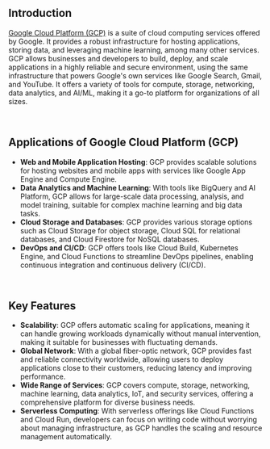 ## Introduction

[Google Cloud Platform (GCP)](https://cloud.google.com/) is a suite of cloud computing services offered by Google. It provides a robust infrastructure for hosting applications, storing data, and leveraging machine learning, among many other services. GCP allows businesses and developers to build, deploy, and scale applications in a highly reliable and secure environment, using the same infrastructure that powers Google's own services like Google Search, Gmail, and YouTube. It offers a variety of tools for compute, storage, networking, data analytics, and AI/ML, making it a go-to platform for organizations of all sizes.

<br/>

## Applications of Google Cloud Platform (GCP)

- **Web and Mobile Application Hosting**: GCP provides scalable solutions for hosting websites and mobile apps with services like Google App Engine and Compute Engine.
- **Data Analytics and Machine Learning**: With tools like BigQuery and AI Platform, GCP allows for large-scale data processing, analysis, and model training, suitable for complex machine learning and big data tasks.
- **Cloud Storage and Databases**: GCP provides various storage options such as Cloud Storage for object storage, Cloud SQL for relational databases, and Cloud Firestore for NoSQL databases.
- **DevOps and CI/CD**: GCP offers tools like Cloud Build, Kubernetes Engine, and Cloud Functions to streamline DevOps pipelines, enabling continuous integration and continuous delivery (CI/CD).


<br/>

## Key Features

- **Scalability**: GCP offers automatic scaling for applications, meaning it can handle growing workloads dynamically without manual intervention, making it suitable for businesses with fluctuating demands.
- **Global Network**: With a global fiber-optic network, GCP provides fast and reliable connectivity worldwide, allowing users to deploy applications close to their customers, reducing latency and improving performance.
- **Wide Range of Services**: GCP covers compute, storage, networking, machine learning, data analytics, IoT, and security services, offering a comprehensive platform for diverse business needs.
- **Serverless Computing**: With serverless offerings like Cloud Functions and Cloud Run, developers can focus on writing code without worrying about managing infrastructure, as GCP handles the scaling and resource management automatically.